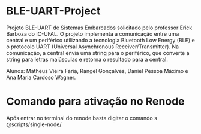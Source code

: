 # BLE-UART-Project
Projeto BLE-UART de Sistemas Embarcados solicitado pelo professor Erick Barboza do IC-UFAL. O projeto implementa a comunicação entre uma central e um periférico utilizando a tecnologia Bluetooth Low Energy (BLE) e o protocolo UART (Universal Asynchronous Receiver/Transmitter). Na comunicação, a central envia uma string para o periférico, que converte a string para letras maiúsculas e retorna o resultado para a central.

Alunos: Matheus Vieira Faria, Rangel Gonçalves, Daniel Pessoa Máximo e Ana Maria Cardoso Wagner.

# Comando para ativação no Renode
Após entrar no terminal do renode basta digitar o comando
s @scripts/single-node/
